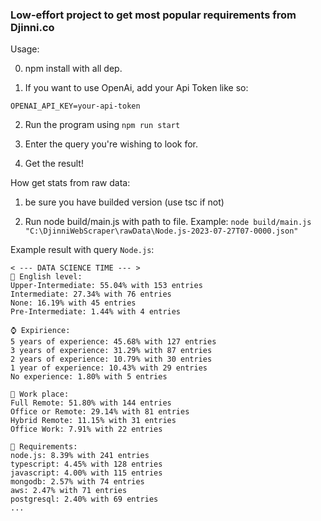 ### Low-effort project to get most popular requirements from Djinni.co

Usage:

0. npm install with all dep.

1. If you want to use OpenAi, add your Api Token like so:

```env
OPENAI_API_KEY=your-api-token
```

2. Run the program using `npm run start`

3. Enter the query you're wishing to look for.

4. Get the result!

How get stats from raw data:

1. be sure you have builded version (use tsc if not)

2. Run node build/main.js with path to file. Example: `node build/main.js "C:\DjinniWebScraper\rawData\Node.js-2023-07-27T07-0000.json"`

Example result with query `Node.js`: 

```
< --- DATA SCIENCE TIME --- >
📗 English level:
Upper-Intermediate: 55.04% with 153 entries
Intermediate: 27.34% with 76 entries
None: 16.19% with 45 entries
Pre-Intermediate: 1.44% with 4 entries

⌚ Expirience:
5 years of experience: 45.68% with 127 entries
3 years of experience: 31.29% with 87 entries
2 years of experience: 10.79% with 30 entries
1 year of experience: 10.43% with 29 entries
No experience: 1.80% with 5 entries

🏢 Work place:
Full Remote: 51.80% with 144 entries
Office or Remote: 29.14% with 81 entries
Hybrid Remote: 11.15% with 31 entries
Office Work: 7.91% with 22 entries

📝 Requirements:
node.js: 8.39% with 241 entries
typescript: 4.45% with 128 entries
javascript: 4.00% with 115 entries
mongodb: 2.57% with 74 entries
aws: 2.47% with 71 entries
postgresql: 2.40% with 69 entries
...
```

